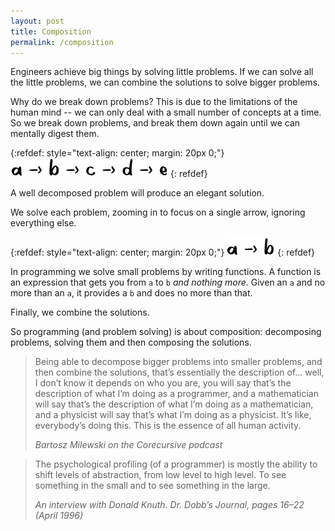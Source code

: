 ```yaml
---
layout: post
title: Composition
permalink: /composition
---
```

Engineers achieve big things by solving little problems. If we can solve all
the little problems, we can combine the solutions to solve bigger problems.

Why do we break down problems? This is due to the limitations of the human mind
-- we can only deal with a small number of concepts at a time. So we break down
problems, and break them down again until we can mentally digest them.

{:refdef: style="text-align: center; margin: 20px 0;"}
![composition-full](/assets/composition-full.png)
{: refdef}

A well decomposed problem will produce an elegant solution.

We solve each problem, zooming in to focus on a single arrow, ignoring
everything else.

{:refdef: style="text-align: center; margin: 20px 0;"}
![composition-full](/assets/composition-zoomed.png)
{: refdef}

In programming we solve small problems by writing functions. A function is an
expression that gets you from `a` to `b` _and nothing more_. Given an `a` and
no more than an `a`, it provides a `b` and does no more than that.

Finally, we combine the solutions.

So programming (and problem solving) is about composition: decomposing
problems, solving them and then composing the solutions.

> Being able to decompose bigger problems into smaller problems, and then
> combine the solutions, that’s essentially the description of... well, I don’t
> know it depends on who you are, you will say that’s the description of what
> I’m doing as a programmer, and a mathematician will say that’s the
> description of what I’m doing as a mathematician, and a physicist will say
> that’s what I’m doing as a physicist. It’s like, everybody’s doing this. This
> is the essence of all human activity.
>
> <cite>Bartosz Milewski on the Corecursive podcast</cite>

> The psychological profiling (of a programmer) is mostly the ability to shift
> levels of abstraction, from low level to high level. To see something in the
> small and to see something in the large.
>
> <cite>An interview with Donald Knuth. Dr. Dobb’s Journal, pages 16–22 (April
> 1996)</cite>
